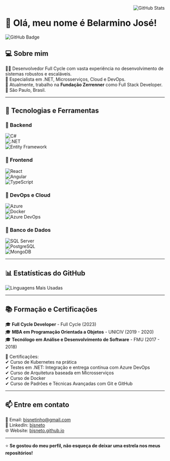 <img align='right' src="https://github-readme-stats.vercel.app/api?username=bjsneto&show_icons=true&title_color=783c00&text_color=af552e&icon_color=783c00&bg_color=f8efd4&cache_seconds=2300" alt="GitHub Stats">

# 👋 Olá, meu nome é Belarmino José!  

<img src="https://img.shields.io/static/v1?label=Overview&message=BJSNETO&color=f8efd4&style=for-the-badge&logo=GitHub" alt="GitHub Badge">

## 💻 Sobre mim  

👨‍💻 Desenvolvedor Full Cycle com vasta experiência no desenvolvimento de sistemas robustos e escaláveis.  
🚀 Especialista em .NET, Microsserviços, Cloud e DevOps.  
🏢 Atualmente, trabalho na **Fundação Zerrenner** como Full Stack Developer.  
📍 São Paulo, Brasil.  

---

## 🚀 Tecnologias e Ferramentas  

### 🔹 Backend  
![C#](https://img.shields.io/badge/C%23-239120?style=for-the-badge&logo=csharp&logoColor=white)  
![.NET](https://img.shields.io/badge/.NET-512BD4?style=for-the-badge&logo=dotnet&logoColor=white)  
![Entity Framework](https://img.shields.io/badge/Entity%20Framework-512BD4?style=for-the-badge&logo=dotnet&logoColor=white)  

### 🔹 Frontend  
![React](https://img.shields.io/badge/React-20232A?style=for-the-badge&logo=react&logoColor=61DAFB)  
![Angular](https://img.shields.io/badge/Angular-DD0031?style=for-the-badge&logo=angular&logoColor=white)  
![TypeScript](https://img.shields.io/badge/TypeScript-007ACC?style=for-the-badge&logo=typescript&logoColor=white)  

### 🔹 DevOps e Cloud  
![Azure](https://img.shields.io/badge/Microsoft_Azure-0089D6?style=for-the-badge&logo=microsoft-azure&logoColor=white)  
![Docker](https://img.shields.io/badge/Docker-2496ED?style=for-the-badge&logo=docker&logoColor=white)  
![Azure DevOps](https://img.shields.io/badge/Azure%20DevOps-0078D7?style=for-the-badge&logo=azuredevops&logoColor=white)  

### 🔹 Banco de Dados  
![SQL Server](https://img.shields.io/badge/Microsoft%20SQL%20Server-CC2927?style=for-the-badge&logo=microsoft%20sql%20server&logoColor=white)  
![PostgreSQL](https://img.shields.io/badge/PostgreSQL-336791?style=for-the-badge&logo=postgresql&logoColor=white)  
![MongoDB](https://img.shields.io/badge/MongoDB-4EA94B?style=for-the-badge&logo=mongodb&logoColor=white)  

---

## 📊 Estatísticas do GitHub  

<img src="https://github-readme-stats.vercel.app/api/top-langs/?username=bjsneto&theme=dark&hide_border=false&include_all_commits=true&count_private=true&layout=compact" alt="Linguagens Mais Usadas">

---

## 📚 Formação e Certificações  

🎓 **Full Cycle Developer** - Full Cycle (2023)  
🎓 **MBA em Programação Orientada a Objetos** - UNICIV (2019 - 2020)  
🎓 **Tecnólogo em Análise e Desenvolvimento de Software** - FMU (2017 - 2018)  

📜 Certificações:  
✔ Curso de Kubernetes na prática  
✔ Testes em .NET: Integração e entrega contínua com Azure DevOps  
✔ Curso de Arquitetura baseada em Microsserviços  
✔ Curso de Docker  
✔ Curso de Padrões e Técnicas Avançadas com Git e GitHub  

---

## 📫 Entre em contato  

📧 Email: [bjsnetinho@gmail.com](mailto:bjsnetinho@gmail.com)  
🔗 LinkedIn: [bjsneto](https://www.linkedin.com/in/bjsneto)  
🌐 Website: [bjsneto.github.io](https://bjsneto.github.io/)  

---

⭐ **Se gostou do meu perfil, não esqueça de deixar uma estrela nos meus repositórios!**  
